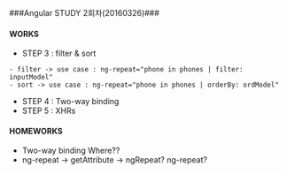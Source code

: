 ###Angular STUDY 2회차(20160326)###

#### WORKS ####
- STEP 3  : filter & sort
```
- filter -> use case : ng-repeat="phone in phones | filter: inputModel"
- sort -> use case : ng-repeat="phone in phones | orderBy: ordModel"
```
- STEP 4  : Two-way binding
- STEP 5  : XHRs

#### HOMEWORKS ####
- Two-way binding Where??
- ng-repeat -> getAttribute -> ngRepeat? ng-repeat?

